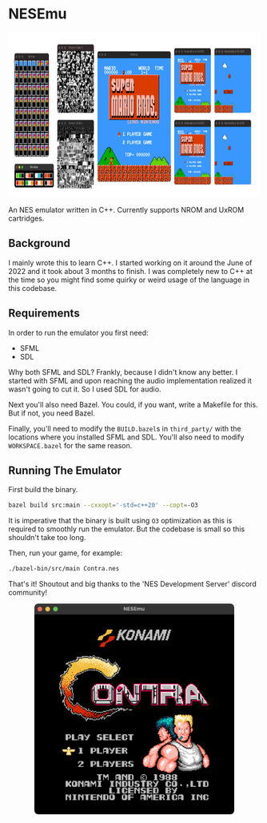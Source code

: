 # NESEmu

<p align="center">
  <img width="850" height="331" alt="Super Mario Bros. running on NESEmu along with debugger windows." src="https://raw.githubusercontent.com/BlueBlazin/nesemu/master/screenshots/smb.png">
</p>

An NES emulator written in C++. Currently supports NROM and UxROM cartridges.

## Background

I mainly wrote this to learn C++. I started working on it around the June of 2022 and it took about 3 months to finish. I was completely new to C++ at the time so you might find some quirky or weird usage of the language in this codebase.

## Requirements

In order to run the emulator you first need:

- SFML
- SDL

Why both SFML and SDL? Frankly, because I didn't know any better. I started with SFML and upon reaching the audio implementation realized it wasn't going to cut it. So I used SDL for audio.

Next you'll also need Bazel. You could, if you want, write a Makefile for this. But if not, you need Bazel.

Finally, you'll need to modify the `BUILD.bazel`s in `third_party/` with the locations where you installed SFML and SDL. You'll also need to modify `WORKSPACE.bazel` for the same reason.

## Running The Emulator

First build the binary.

```sh
bazel build src:main --cxxopt='-std=c++20' --copt=-O3
```

It is imperative that the binary is built using `O3` optimization as this is required to smoothly run the emulator. But the codebase is small so this shouldn't take too long.

Then, run your game, for example:

```sh
./bazel-bin/src/main Contra.nes
```

That's it! Shoutout and big thanks to the 'NES Development Server' discord community!

<p align="center">
  <img width="400" height="422" alt="Contra loading screen running on NESEmu." src="https://raw.githubusercontent.com/BlueBlazin/nesemu/master/screenshots/contra.png">
</p>
